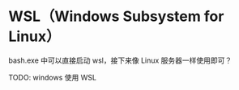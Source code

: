# WSL（Windows Subsystem for Linux）

bash.exe 中可以直接启动 wsl，接下来像 Linux 服务器一样使用即可？

TODO: windows 使用 WSL